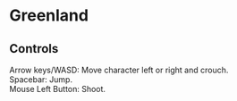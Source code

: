 # Greenland

## Controls
Arrow keys/WASD: Move character left or right and crouch.<br>
Spacebar: Jump.<br>
Mouse Left Button: Shoot.<br>
